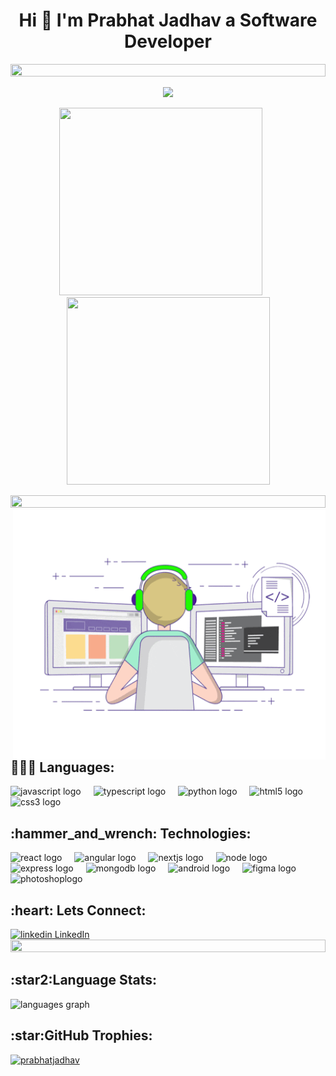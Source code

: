 <!-- Greetings Section Start -->
<h1 align="center">Hi 👋 I'm Prabhat Jadhav a Software Developer</h1>

<!--📏LINE-->
<img src="https://i.imgur.com/dBaSKWF.gif" height="20" width="100%">

<p align="center">
<img src="https://readme-typing-svg.herokuapp.com?font=Orbitron&size=40&color=%2379A500&height=67&duration=3000&center=true&lines=%F0%9F%85%B6%F0%9F%86%81%F0%9F%85%B4%F0%9F%85%B4%F0%9F%86%83%F0%9F%85%B8%F0%9F%85%BD%F0%9F%85%B6%F0%9F%86%82👋">

<!-- GIFs -->
<p align="center">
  <img src="https://tenor.com/view/messi-award-lionel-messi-waving-win-gif-5321471.gif" height="300" width="325">
   <img width="20" />
  <img src="https://tenor.com/view/neymar-joueur-brazilen-psg-paris-footballer-gif-12853707.gif" height="300" width="325">
</p>

<!-- Greetings Section End -->

<!--📏LINE-->
<img src="https://i.imgur.com/dBaSKWF.gif" height="20" width="100%">

<!-- Programming Details Section Start -->

<!-- Guy on computer GIF -->

<img align="right" height="400" width="500" src="https://raw.githubusercontent.com/mikonoid/mikonoid/main/images/gifs/coder3.gif" />
  
<!-- Languages Section -->
<div align="left">

<h2 align="left">👨🏻‍💻 Languages:</h2>
  
  <img title="JavaScript" src="https://cdn.jsdelivr.net/gh/devicons/devicon/icons/javascript/javascript-original.svg" height="30" alt="javascript logo"  />
  <img width="12" />
  <img  title="TypeScript" src="https://cdn.jsdelivr.net/gh/devicons/devicon/icons/typescript/typescript-original.svg" height="30" alt="typescript logo"  />
  <img width="12" />
  <img  title="Python" src="https://cdn.jsdelivr.net/gh/devicons/devicon@latest/devicon.min.css" height="30" alt="python logo"  />
  <img width="12" />
  <img title="HTML" src="https://cdn.jsdelivr.net/gh/devicons/devicon/icons/html5/html5-original.svg" height="30" alt="html5 logo"  />
  <img width="12" />
  <img title="CSS" src="https://cdn.jsdelivr.net/gh/devicons/devicon/icons/css3/css3-original.svg" height="30" alt="css3 logo"  />

 
<h2 align="left">:hammer_and_wrench: Technologies:</h2>
  <img title="React" src="https://cdn.jsdelivr.net/gh/devicons/devicon/icons/react/react-original.svg" height="30" alt="react logo"  />
  <img width="12" />
  <img title="Angular" src="https://cdn.jsdelivr.net/gh/devicons/devicon@latest/icons/angularjs/angularjs-original.svg" height="30" alt="angular logo"  />
  <img width="12" />
  <img title="NextJS" src="https://cdn.jsdelivr.net/gh/devicons/devicon@latest/icons/nextjs/nextjs-original.svg" height="30" alt="nextjs logo"  />
  <img width="12" />
  <img title="NodeJS" src="https://cdn.jsdelivr.net/gh/devicons/devicon@latest/icons/nodejs/nodejs-original-wordmark.svg" height="30" alt="node logo"  />
  <img width="12" />
  <img title="ExpressJS" src="https://cdn.jsdelivr.net/gh/devicons/devicon@latest/icons/express/express-original-wordmark.svg" height="30" alt="express logo"  />
  <img width="12" />
  <img title="MongoDB" src="https://cdn.jsdelivr.net/gh/devicons/devicon@latest/icons/mongodb/mongodb-original-wordmark.svg" height="30" alt="mongodb logo"  />
  <img width="12" />
  <img title="Android" src="https://cdn.jsdelivr.net/gh/devicons/devicon@latest/icons/android/android-plain-wordmark.svg" height="30" alt="android logo"  />
  <img width="12" />
  <img title="Figma" src="https://cdn.jsdelivr.net/gh/devicons/devicon@latest/icons/figma/figma-original.svg" height="30" alt="figma logo"  />
  <img width="12" />
  <img title="PhotoShop" src="https://cdn.jsdelivr.net/gh/devicons/devicon@latest/icons/photoshop/photoshop-original.svg" height="30" alt="photoshoplogo"  />
  <img width="12" />
  

<h2 align="left">:heart: Lets Connect:</h2>
<a target="_blank" href="https://www.linkedin.com/in/prabhat-jadhav/" rel="nofollow noreferrer">
    <img src="https://i.sstatic.net/gVE0j.png" alt="linkedin"> 
  LinkedIn
</a>

</div>

<!-- Programming Details Section End -->

<!--📏LINE-->
<img src="https://i.imgur.com/dBaSKWF.gif" height="20" width="100%">


<h2 align="left">:star2:Language Stats:</h2>
<div align="left">
  
  <img  src="https://github-readme-stats.vercel.app/api/top-langs?username=PrabhatJadhav&locale=en&hide_title=false&layout=compact&card_width=320&langs_count=5&theme=dracula&hide_border=false" height="150" alt="languages graph"  />
</div>


<h2 align="left">:star:GitHub Trophies:</h2>

<p align="left"> <a href="https://github.com/ryo-ma/github-profile-trophy"><img src="https://github-profile-trophy.vercel.app/?username=prabhatjadhav" alt="prabhatjadhav" /></a> </p>








              
